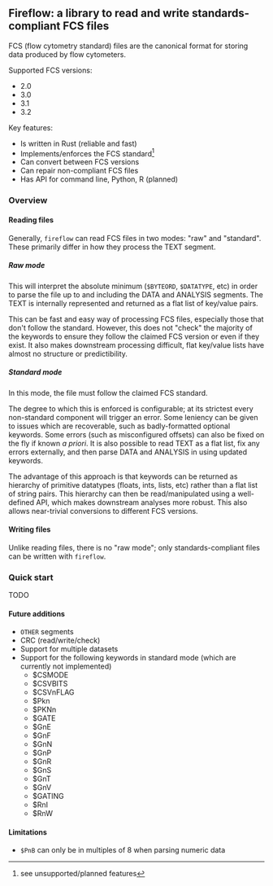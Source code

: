 ## Fireflow: a library to read and write standards-compliant FCS files

FCS (flow cytometry standard) files are the canonical format for storing data
produced by flow cytometers.

Supported FCS versions:

* 2.0
* 3.0
* 3.1
* 3.2

Key features:

* Is written in Rust (reliable and fast)
* Implements/enforces the FCS standard[^1]
* Can convert between FCS versions
* Can repair non-compliant FCS files
* Has API for command line, Python, R (planned)

[^1]: see unsupported/planned features 

### Overview

#### Reading files

Generally, `fireflow` can read FCS files in two modes: "raw" and "standard".
These primarily differ in how they process the TEXT segment.

##### Raw mode

This will interpret the absolute minimum (`$BYTEORD`, `$DATATYPE`, etc) in
order to parse the file up to and including the DATA and ANALYSIS segments. The
TEXT is internally represented and returned as a flat list of key/value pairs.

This can be fast and easy way of processing FCS files, especially those that
don't follow the standard. However, this does not "check" the majority of the
keywords to ensure they follow the claimed FCS version or even if they exist. It
also makes downstream processing difficult, flat key/value lists have almost no
structure or predictibility.

##### Standard mode

In this mode, the file must follow the claimed FCS standard.

The degree to which this is enforced is configurable; at its strictest every
non-standard component will trigger an error. Some leniency can be given to
issues which are recoverable, such as badly-formatted optional keywords. Some
errors (such as misconfigured offsets) can also be fixed on the fly if known _a
priori_. It is also possible to read TEXT as a flat list, fix any errors
externally, and then parse DATA and ANALYSIS in using updated keywords.

The advantage of this approach is that keywords can be returned as hierarchy of
primitive datatypes (floats, ints, lists, etc) rather than a flat list of string
pairs. This hierarchy can then be read/manipulated using a well-defined API,
which makes downstream analyses more robust. This also allows near-trivial
conversions to different FCS versions.

#### Writing files

Unlike reading files, there is no "raw mode"; only standards-compliant files can
be written with `fireflow`.

### Quick start

TODO

#### Future additions

* `OTHER` segments
* CRC (read/write/check)
* Support for multiple datasets
* Support for the following keywords in standard mode (which are currently not
  implemented)
  * $CSMODE
  * $CSVBITS 
  * $CSVnFLAG
  * $Pkn
  * $PKNn
  * $GATE
  * $GnE
  * $GnF
  * $GnN
  * $GnP
  * $GnR
  * $GnS
  * $GnT
  * $GnV
  * $GATING
  * $RnI
  * $RnW

#### Limitations

* `$PnB` can only be in multiples of 8 when parsing numeric data
